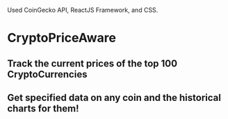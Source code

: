 
Used CoinGecko API, ReactJS Framework, and CSS.

# CryptoPriceAware
 ## Track the current prices of the top 100 CryptoCurrencies
 ## Get specified data on any coin and the historical charts for them!
 

